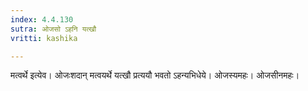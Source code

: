 ```yaml
---
index: 4.4.130
sutra: ओजसो ऽहनि यत्खौ
vritti: kashika

---
```

मत्वर्थे इत्येव। ओजःशदान् मत्वयर्थे यत्खौ प्रत्ययौ भवतो ऽहन्यभिधेये। ओजस्यमहः। ओजसीनमहः।